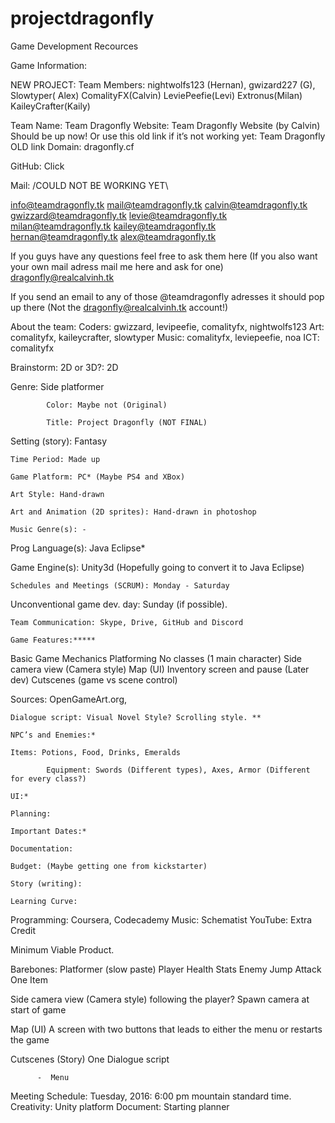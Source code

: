 # projectdragonfly
Game Development Recources

Game Information:

NEW PROJECT:
Team Members: nightwolfs123 (Hernan), gwizard227 (G), Slowtyper( Alex)  ComalityFX(Calvin) LeviePeefie(Levi) Extronus(Milan) KaileyCrafter(Kaily)

Team Name: Team Dragonfly
Website: Team Dragonfly Website (by Calvin) Should be up now!
Or use this old link if it’s not working yet: Team Dragonfly OLD link
Domain: dragonfly.cf

GitHub: Click

Mail: /COULD NOT BE WORKING YET\

info@teamdragonfly.tk
mail@teamdragonfly.tk
calvin@teamdragonfly.tk
gwizzard@teamdragonfly.tk
levie@teamdragonfly.tk
milan@teamdragonfly.tk
kailey@teamdragonfly.tk
hernan@teamdragonfly.tk
alex@teamdragonfly.tk

If you guys have any questions feel free to ask them here
(If you also want your own mail adress mail me here and ask for one)
dragonfly@realcalvinh.tk

If you send an email to any of those @teamdragonfly adresses it should pop up there
(Not the dragonfly@realcalvinh.tk account!)

About the team:
Coders: gwizzard, levipeefie, comalityfx, nightwolfs123
Art: comalityfx, kaileycrafter, slowtyper
Music: comalityfx, leviepeefie, noa
ICT: comalityfx










Brainstorm:
2D or 3D?: 2D 

Genre: Side platformer

            Color: Maybe not (Original)

            Title: Project Dragonfly (NOT FINAL)

Setting (story): Fantasy
	
	Time Period: Made up

	Game Platform: PC* (Maybe PS4 and XBox)

	Art Style: Hand-drawn

	Art and Animation (2D sprites): Hand-drawn in photoshop
	
	Music Genre(s): -
	
Prog Language(s): Java Eclipse*

Game Engine(s): Unity3d (Hopefully going to convert it to Java Eclipse)
	
	Schedules and Meetings (SCRUM): Monday - Saturday 

 Unconventional game dev. day: Sunday (if possible). 
	
	Team Communication: Skype, Drive, GitHub and Discord
	
	Game Features:*****
Basic Game Mechanics
Platforming
No classes (1 main character)
Side camera view (Camera style)
Map (UI)
Inventory screen and pause (Later dev)
Cutscenes (game vs scene control) 

Sources: OpenGameArt.org, 

	Dialogue script: Visual Novel Style? Scrolling style. **
	
	NPC’s and Enemies:*
	
	Items: Potions, Food, Drinks, Emeralds
 
            Equipment: Swords (Different types), Axes, Armor (Different for every class?)

	UI:*
	
	Planning:
	
	Important Dates:*
	
	Documentation: 
	
	Budget: (Maybe getting one from kickstarter)

	Story (writing): 
	
	Learning Curve:	
Programming: Coursera, Codecademy
Music: Schematist
YouTube: Extra Credit 


Minimum Viable Product. 

Barebones:
Platformer (slow paste)
			Player 
Health 
Stats 
			Enemy 
			Jump
			Attack 
One Item
		
Side camera view (Camera style) following the player?
		Spawn camera at start of game
 
Map (UI)
		A screen with two buttons that leads to either the menu or restarts the game

Cutscenes (Story) 
	 	One Dialogue script 

	      -  Menu  
Meeting Schedule:
	Tuesday, 2016: 6:00 pm mountain standard time.
Creativity: Unity platform
Document: Starting planner





